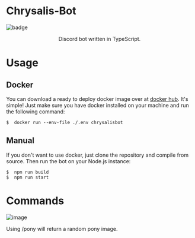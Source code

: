 # Chrysalis-Bot
![badge](https://img.shields.io/badge/UwU-Made%20with%20love%20%3C3-ff69b4)
<center>Discord bot written in TypeScript.</center>

# Usage
## Docker
You can download a ready to deploy docker image over at [docker hub](https://hub.docker.com/repository/docker/annathorne/chrysalisbot).
It's simple! Just make sure you have docker installed on your machine and run the following command:
```
$  docker run --env-file ./.env chrysalisbot
```
## Manual
If you don't want to use docker, just clone the repository and compile from source. Then run the bot on your Node.js instance:
```
$  npm run build
$  npm run start
```
# Commands
![image](https://user-images.githubusercontent.com/111367090/194105256-fd82b33e-93e3-45c3-9626-fc8cde8cfeb8.png)

Using /pony will return a random pony image.
